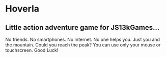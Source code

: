 # Hoverla

## Little action adventure game for JS13kGames...

No friends. No smartphones. No Internet. No one helps you. Just you and the mountain. Could you reach the peak?
You can use only your mouse or touchscreen. Good Luck!